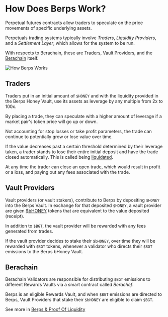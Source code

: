 # How Does Berps Work?

Perpetual futures contracts allow traders to speculate on the price movements of specific underlying assets.

Perpetuals trading systems typically involve <i>Traders</i>, <i>Liquidity Providers</i>, and a <i>Settlement Layer</i>, which allows for the system to be run.

With respects to Berachain, these are [Traders](#traders), [Vault Providers](#vault-providers), and the [Berachain](#berachain) itself.

![How Berps Works](/assets/how-berps-works.png)

## Traders

Traders put in an initial amount of `$HONEY` and with the liquidity provided in the Berps Honey Vault, use its assets as leverage by any multiple from 2x to 100x.

By placing a trade, they can speculate with a higher amount of leverage if a market pair's token price will go up or down.

Not accounting for stop losses or take profit parameters, the trade can continue to potentially grow or lose value over time.

If the value decreases past a certain threshold determined by their leverage taken, a trader stands to lose their entire initial deposit and have the trade closed automatically. This is called being [liquidated](#toto).

At any time the trader can close an open trade, which would result in profit or a loss, and paying out any fees associated with the trade.

## Vault Providers

Vault providers (or vault stakers), contribute to Berps by depositing `$HONEY` into the Berps Vault. In exchange for that deposited `$HONEY`, a vault provider are given [$bHONEY](/learn/tokens/bhoney) tokens that are equivalent to the value deposited (receipt).

In addition to `$BGT`, the vault provider will be rewarded with any fees generated from trades.

If the vault provider decides to stake their `$bHONEY`, over time they will be rewarded with `$BGT` tokens, whenever a validator who directs their `$BGT` emissions to the Berps bHoney Vault.

## Berachain

Berachain Validators are responsible for distributing `$BGT` emissions to different Rewards Vaults via a smart contract called _Berachef_.

Berps is an eligible Rewards Vault, and when `$BGT` emissions are directed to Berps, Vault Providers that stake their `$bHONEY` are eligible to claim `$BGT`.

See more in [Berps & Proof Of Liquidity](/learn/berps-proof-of-liquidity)
